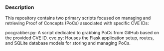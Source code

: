 ### Description
This repository contains two primary scripts focused on managing and retrieving Proof of Concepts (PoCs) associated with specific CVE IDs:

pocgrabber.py: A script dedicated to grabbing PoCs from GitHub based on the provided CVE ID.
cve.py: Houses the Flask application setup, routes, and SQLite database models for storing and managing PoCs.
